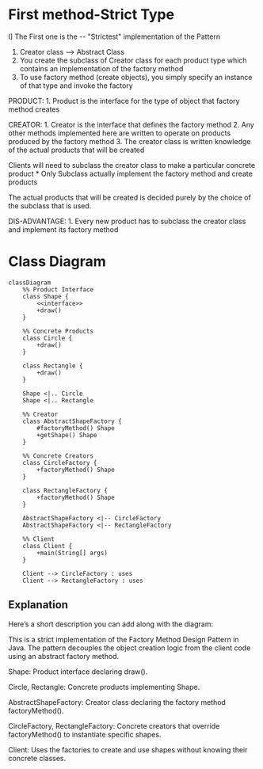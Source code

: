 # First method-Strict Type

I] The First one is the -- "Strictest" implementation of the Pattern

   1. Creator class --> Abstract Class
   2. You create the subclass of Creator class for each product type which contains an implementation of the factory method
   3. To use factory method (create objects), you simply specify an instance of that type and invoke the factory

   PRODUCT:
    1. Product is the interface for the type of object that factory method creates

   CREATOR:
    1. Creator is the interface that defines the factory method
    2. Any other methods implemented here are written to operate on products produced by the factory method
    3. The creator class is written knowledge of the actual products that will be created

   Clients will need to subclass the creator class to make a particular concrete product
     * Only Subclass actually implement the factory method and create products
   
   The actual products that will be created is decided purely by the choice of the subclass that is used.
   
   DIS-ADVANTAGE:
    1. Every new product has to subclass the creator class and implement its factory method


# Class Diagram

```mermaid
classDiagram
    %% Product Interface
    class Shape {
        <<interface>>
        +draw()
    }

    %% Concrete Products
    class Circle {
        +draw()
    }

    class Rectangle {
        +draw()
    }

    Shape <|.. Circle
    Shape <|.. Rectangle

    %% Creator
    class AbstractShapeFactory {
        #factoryMethod() Shape
        +getShape() Shape
    }

    %% Concrete Creators
    class CircleFactory {
        +factoryMethod() Shape
    }

    class RectangleFactory {
        +factoryMethod() Shape
    }

    AbstractShapeFactory <|-- CircleFactory
    AbstractShapeFactory <|-- RectangleFactory

    %% Client
    class Client {
        +main(String[] args)
    }

    Client --> CircleFactory : uses
    Client --> RectangleFactory : uses
```

## Explanation
Here’s a short description you can add along with the diagram:

This is a strict implementation of the Factory Method Design Pattern in Java. The pattern decouples the object creation logic from the client code using an abstract factory method.

Shape: Product interface declaring draw().

Circle, Rectangle: Concrete products implementing Shape.

AbstractShapeFactory: Creator class declaring the factory method factoryMethod().

CircleFactory, RectangleFactory: Concrete creators that override factoryMethod() to instantiate specific shapes.

Client: Uses the factories to create and use shapes without knowing their concrete classes.
   
